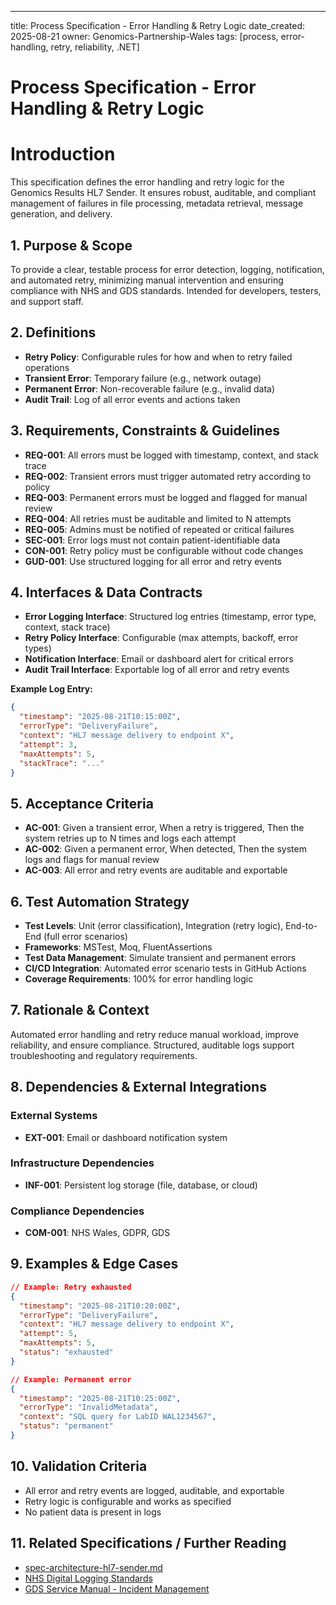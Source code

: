 ---
title: Process Specification - Error Handling & Retry Logic
date_created: 2025-08-21
owner: Genomics-Partnership-Wales
tags: [process, error-handling, retry, reliability, .NET]
# Process Specification - Error Handling & Retry Logic

# Introduction

This specification defines the error handling and retry logic for the Genomics Results HL7 Sender. It ensures robust, auditable, and compliant management of failures in file processing, metadata retrieval, message generation, and delivery.

## 1. Purpose & Scope

To provide a clear, testable process for error detection, logging, notification, and automated retry, minimizing manual intervention and ensuring compliance with NHS and GDS standards. Intended for developers, testers, and support staff.

## 2. Definitions

- **Retry Policy**: Configurable rules for how and when to retry failed operations
- **Transient Error**: Temporary failure (e.g., network outage)
- **Permanent Error**: Non-recoverable failure (e.g., invalid data)
- **Audit Trail**: Log of all error events and actions taken

## 3. Requirements, Constraints & Guidelines

- **REQ-001**: All errors must be logged with timestamp, context, and stack trace
- **REQ-002**: Transient errors must trigger automated retry according to policy
- **REQ-003**: Permanent errors must be logged and flagged for manual review
- **REQ-004**: All retries must be auditable and limited to N attempts
- **REQ-005**: Admins must be notified of repeated or critical failures
- **SEC-001**: Error logs must not contain patient-identifiable data
- **CON-001**: Retry policy must be configurable without code changes
- **GUD-001**: Use structured logging for all error and retry events

## 4. Interfaces & Data Contracts

- **Error Logging Interface**: Structured log entries (timestamp, error type, context, stack trace)
- **Retry Policy Interface**: Configurable (max attempts, backoff, error types)
- **Notification Interface**: Email or dashboard alert for critical errors
- **Audit Trail Interface**: Exportable log of all error and retry events

**Example Log Entry:**
```json
{
  "timestamp": "2025-08-21T10:15:00Z",
  "errorType": "DeliveryFailure",
  "context": "HL7 message delivery to endpoint X",
  "attempt": 3,
  "maxAttempts": 5,
  "stackTrace": "..."
}
```

## 5. Acceptance Criteria

- **AC-001**: Given a transient error, When a retry is triggered, Then the system retries up to N times and logs each attempt
- **AC-002**: Given a permanent error, When detected, Then the system logs and flags for manual review
- **AC-003**: All error and retry events are auditable and exportable

## 6. Test Automation Strategy

- **Test Levels**: Unit (error classification), Integration (retry logic), End-to-End (full error scenarios)
- **Frameworks**: MSTest, Moq, FluentAssertions
- **Test Data Management**: Simulate transient and permanent errors
- **CI/CD Integration**: Automated error scenario tests in GitHub Actions
- **Coverage Requirements**: 100% for error handling logic

## 7. Rationale & Context

Automated error handling and retry reduce manual workload, improve reliability, and ensure compliance. Structured, auditable logs support troubleshooting and regulatory requirements.

## 8. Dependencies & External Integrations

### External Systems
- **EXT-001**: Email or dashboard notification system

### Infrastructure Dependencies
- **INF-001**: Persistent log storage (file, database, or cloud)

### Compliance Dependencies
- **COM-001**: NHS Wales, GDPR, GDS

## 9. Examples & Edge Cases

```json
// Example: Retry exhausted
{
  "timestamp": "2025-08-21T10:20:00Z",
  "errorType": "DeliveryFailure",
  "context": "HL7 message delivery to endpoint X",
  "attempt": 5,
  "maxAttempts": 5,
  "status": "exhausted"
}

// Example: Permanent error
{
  "timestamp": "2025-08-21T10:25:00Z",
  "errorType": "InvalidMetadata",
  "context": "SQL query for LabID WAL1234567",
  "status": "permanent"
}
```

## 10. Validation Criteria

- All error and retry events are logged, auditable, and exportable
- Retry logic is configurable and works as specified
- No patient data is present in logs

## 11. Related Specifications / Further Reading

- [spec-architecture-hl7-sender.md](spec-architecture-hl7-sender.md)
- [NHS Digital Logging Standards](https://digital.nhs.uk/developer/guides-and-documentation/standards)
- [GDS Service Manual - Incident Management](https://www.gov.uk/service-manual/technology/incident-management)
